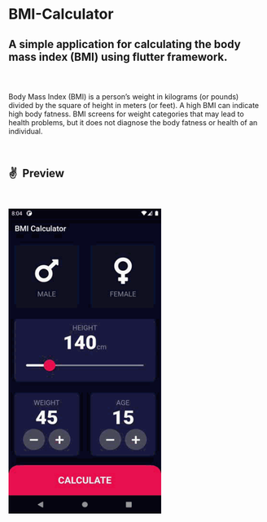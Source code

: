 
# BMI-Calculator

## A simple application for calculating the body mass index (BMI) using flutter framework.

&ensp;

### 
Body Mass Index (BMI) is a person’s weight in kilograms (or pounds) divided by the square of height in meters (or feet). A high BMI can indicate high body fatness. BMI screens for weight categories that may lead to health problems, but it does not diagnose the body fatness or health of an individual.

&ensp;

## ✌&ensp;Preview

&ensp;

<img src=screenshots/view.gif  width="300" height = "600"/>